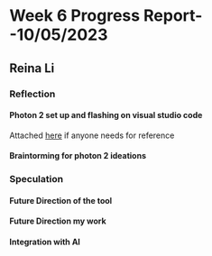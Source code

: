 # Week 6 Progress Report- -10/05/2023

## Reina Li

### Reflection
#### Photon 2 set up and flashing on visual studio code
Attached [here](https://youtu.be/w5N2aaiToiQ?si=MUh35SYvr8ggipzg) if anyone needs for reference

#### Braintorming for photon 2 ideations

### Speculation
#### Future Direction of the tool
#### Future Direction my work
#### Integration with AI
